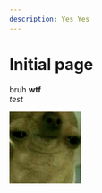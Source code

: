 ```yaml
---
description: Yes Yes
---
```


# Initial page

bruh **wtf**  
_test_

![yeet](.gitbook/assets/brub.png)

